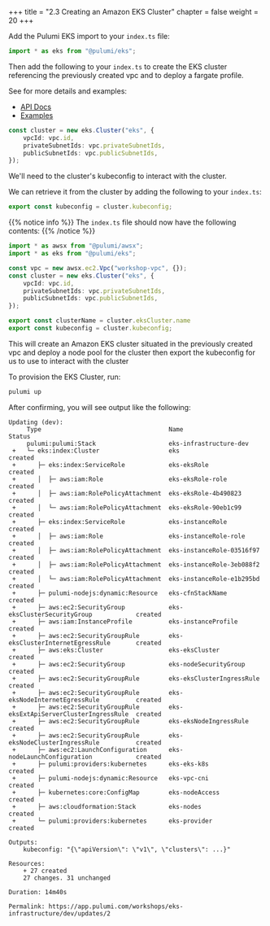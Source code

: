 +++
title = "2.3 Creating an Amazon EKS Cluster"
chapter = false
weight = 20
+++

Add the Pulumi EKS import to your `index.ts` file:

```typescript
import * as eks from "@pulumi/eks";
```

Then add the following to your `index.ts` to create the EKS cluster referencing the previously created
vpc and to deploy a fargate profile.

See for more details and examples:
- [API Docs](https://www.pulumi.com/docs/reference/pkg/nodejs/pulumi/eks/index.html)
- [Examples](https://www.pulumi.com/docs/reference/pkg/nodejs/pulumi/eks/index.html)

```typescript
const cluster = new eks.Cluster("eks", {
    vpcId: vpc.id,
    privateSubnetIds: vpc.privateSubnetIds,
    publicSubnetIds: vpc.publicSubnetIds,
});
```

We'll need to the cluster's kubeconfig to interact with the cluster.

We can retrieve it from the cluster by adding the following to your `index.ts`:

```typescript
export const kubeconfig = cluster.kubeconfig;
```

{{% notice info %}}
The `index.ts` file should now have the following contents:
{{% /notice %}}
```typescript
import * as awsx from "@pulumi/awsx";
import * as eks from "@pulumi/eks";

const vpc = new awsx.ec2.Vpc("workshop-vpc", {});
const cluster = new eks.Cluster("eks", {
    vpcId: vpc.id,
    privateSubnetIds: vpc.privateSubnetIds,
    publicSubnetIds: vpc.publicSubnetIds,
});

export const clusterName = cluster.eksCluster.name
export const kubeconfig = cluster.kubeconfig;
```

This will create an Amazon EKS cluster situated in the previously created vpc and deploy a node pool for the cluster
then export the kubeconfig for us to use to interact with the cluster

To provision the EKS Cluster, run:

```bash
pulumi up
```

After confirming, you will see output like the following:

```
Updating (dev):
     Type                                   Name                                   Status
     pulumi:pulumi:Stack                    eks-infrastructure-dev
 +   └─ eks:index:Cluster                   eks                                    created
 +      ├─ eks:index:ServiceRole            eks-eksRole                            created
 +      │  ├─ aws:iam:Role                  eks-eksRole-role                       created
 +      │  ├─ aws:iam:RolePolicyAttachment  eks-eksRole-4b490823                   created
 +      │  └─ aws:iam:RolePolicyAttachment  eks-eksRole-90eb1c99                   created
 +      ├─ eks:index:ServiceRole            eks-instanceRole                       created
 +      │  ├─ aws:iam:Role                  eks-instanceRole-role                  created
 +      │  ├─ aws:iam:RolePolicyAttachment  eks-instanceRole-03516f97              created
 +      │  ├─ aws:iam:RolePolicyAttachment  eks-instanceRole-3eb088f2              created
 +      │  └─ aws:iam:RolePolicyAttachment  eks-instanceRole-e1b295bd              created
 +      ├─ pulumi-nodejs:dynamic:Resource   eks-cfnStackName                       created
 +      ├─ aws:ec2:SecurityGroup            eks-eksClusterSecurityGroup            created
 +      ├─ aws:iam:InstanceProfile          eks-instanceProfile                    created
 +      ├─ aws:ec2:SecurityGroupRule        eks-eksClusterInternetEgressRule       created
 +      ├─ aws:eks:Cluster                  eks-eksCluster                         created
 +      ├─ aws:ec2:SecurityGroup            eks-nodeSecurityGroup                  created
 +      ├─ aws:ec2:SecurityGroupRule        eks-eksClusterIngressRule              created
 +      ├─ aws:ec2:SecurityGroupRule        eks-eksNodeInternetEgressRule          created
 +      ├─ aws:ec2:SecurityGroupRule        eks-eksExtApiServerClusterIngressRule  created
 +      ├─ aws:ec2:SecurityGroupRule        eks-eksNodeIngressRule                 created
 +      ├─ aws:ec2:SecurityGroupRule        eks-eksNodeClusterIngressRule          created
 +      ├─ aws:ec2:LaunchConfiguration      eks-nodeLaunchConfiguration            created
 +      ├─ pulumi:providers:kubernetes      eks-eks-k8s                            created
 +      ├─ pulumi-nodejs:dynamic:Resource   eks-vpc-cni                            created
 +      ├─ kubernetes:core:ConfigMap        eks-nodeAccess                         created
 +      ├─ aws:cloudformation:Stack         eks-nodes                              created
 +      └─ pulumi:providers:kubernetes      eks-provider                           created

Outputs:
    kubeconfig: "{\"apiVersion\": \"v1\", \"clusters\": ...}" 

Resources:
    + 27 created
    27 changes. 31 unchanged

Duration: 14m40s

Permalink: https://app.pulumi.com/workshops/eks-infrastructure/dev/updates/2
```
